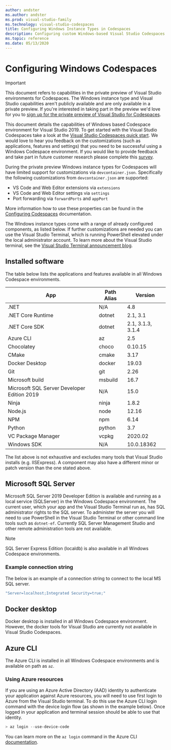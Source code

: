 ```yaml
---
author: andster
ms.author: andster
ms.prod: visual-studio-family
ms.technology: visual-studio-codespaces
title: Configuring Windows Instance Types in Codespaces
description: Configuring custom Windows-based Visual Studio Codespaces.
ms.topic: reference
ms.date: 05/13/2020
---
```


# Configuring Windows Codespaces

>[!IMPORTANT]
> This document refers to capabilities in the private preview of Visual Studio environments for Codespaces. The Windows instance type and Visual Studio capabilities aren't publicly available and are only available in a private preview. If you're interested in taking part in the preview we'd love for you to [sign up for the private preview of Visual Studio for Codespaces](https://aka.ms/vsfutures-signup).

This document details the capabilities of Windows based Codespace environment for Visual Studio 2019. To get started with the Visual Studio Codespaces take a look at the [Visual Studio Codespaces quick start](../quickstarts/vs.md). We would love to hear you feedback on the customizations (such as applications, features and settings) that you need to be successful using a Windows Codespace environment. If you would like to provide feedback and take part in future customer research please complete this [survey]( https://www.research.net/r/WXGB6N5).

During the private preview Windows instance types for Codespaces will have limited support for customizations via `devcontainer.json`. Specifically the following customizations from `devcontainer.json` are supported:

- VS Code and Web Editor extensions via `extensions`
- VS Code and Web Editor settings via `settings`
- Port forwarding via `forwardPorts` and `appPort`

 More information how to use these properties can be found in the [Configuring Codespaces](configuring.md#codespaces-configuration-reference) documentation.

 The Windows instance types come with a range of already configured components, as listed below. If further customizations are needed you can use the Visual Studio Terminal, which is running PowerShell elevated under the local administrator account. To learn more about the Visual Studio terminal, see the [Visual Studio Terminal announcement blog](https://devblogs.microsoft.com/visualstudio/say-hello-to-the-new-visual-studio-terminal/).

## Installed software

The table below lists the applications and features available in all Windows Codespace environments.

| App                                         | Path Alias | Version            |
|---------------------------------------------|------------|--------------------|
| .NET                                        | N/A        | 4.8                |
| .NET Core Runtime                           | dotnet     | 2.1, 3.1           |
| .NET Core SDK                               | dotnet     | 2.1, 3.1.3, 3.1.4  |
| Azure CLI                                   | az         | 2.5                |
| Chocolatey                                  | choco      | 0.10.15            |
| CMake                                       | cmake      | 3.17               |
| Docker Desktop                              | docker     | 19.03              |
| Git                                         | git        | 2.26               |
| Microsoft build                             | msbuild    | 16.7               |
| Microsoft SQL Server Developer Edition 2019 | N/A        | 15.0               |
| Ninja                                       | ninja      | 1.8.2              |
| Node.js                                     | node       | 12.16              |
| NPM                                         | npm        | 6.14               |
| Python                                      | python     | 3.7                |
| VC Package Manager                          | vcpkg      | 2020.02            |
| Windows SDK                                 | N/A        | 10.0.18362         |

The list above is not exhaustive and excludes many tools that Visual Studio installs (e.g. IISExpress). A component may also have a different minor or patch version than the one stated above.

## Microsoft SQL Server

Microsoft SQL Server 2019 Developer Edition is available and running as a local service (SQLServer) in the Windows Codespace environment. The current user, which your app and the Visual Studio Terminal run as, has SQL administrator rights to the SQL server. To administer the server you will need to use PowerShell in the Visual Studio Terminal or other command line tools such as `dotnet-ef`. Currently SQL Server Management Studio and other remote administration tools are not available.

> [!NOTE]
> SQL Server Express Edition (localdb) is also available in all Windows Codespace environments.

### Example connection string

The below is an example of a connection string to connect to the local MS SQL server.

```csharp
"Server=localhost;Integrated Security=true;"
```

## Docker desktop

Docker desktop is installed in all Windows Codespace environment. However, the docker tools for Visual Studio are currently not available in Visual Studio Codespaces.

## Azure CLI

The Azure CLI is installed in all Windows Codespace environments and is available on path as `az`.

### Using Azure resources

If you are using an Azure Active Directory (AAD) identity to authenticate your application against Azure resources, you will need to use first login to Azure from the Visual Studio terminal. To do this use the Azure CLI login command with the device login flow (as shown in the example below). Once logged in your application and terminal session should be able to use that identity.

```powershell
> az login --use-device-code
```

You can learn more on the `az login` command in the Azure CLI [documentation](/cli/azure/reference-index#az-login).
